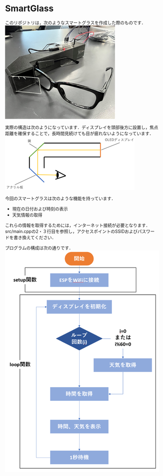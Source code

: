 # SmartGlass

このリポジトリは，次のようなスマートグラスを作成した際のものです．
![作成したスマートグラスの結果](./images/smart_glass.png)

実際の構造は次のようになっています．ディスプレイを頭部後方に設置し，焦点距離を確保することで，長時間見続けても目が疲れないようになっています．
![ディスプレイの構造](./images/scheme.png)

今回のスマートグラスは次のような機能を持っています．
- 現在の日付および時刻の表示
- 天気情報の取得

これらの情報を取得するためには，インターネット接続が必要となります．src/main.cppの2・３行目を参照し，アクセスポイントのSSIDおよびパスワードを書き換えてください．

プログラムの構成は次の通りです．
![プログラムのフローチャート](./images/flowchart.png)